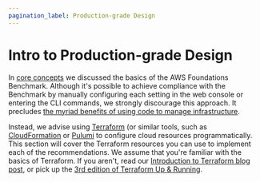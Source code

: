 ```yaml
---
pagination_label: Production-grade Design
---
```


# Intro to Production-grade Design

In [core concepts](../core-concepts/intro.md) we discussed the basics of the AWS Foundations Benchmark. Although it's possible to achieve
compliance with the Benchmark by manually configuring each setting in the web console or entering the CLI commands, we
strongly discourage this approach. It precludes [the myriad benefits of using code to manage infrastructure](iac/overview).

Instead, we advise using [Terraform](https://www.terraform.io) (or similar tools, such as
[CloudFormation](https://aws.amazon.com/cloudformation/) or [Pulumi](https://www.pulumi.com/) to configure cloud
resources programmatically. This section will cover the Terraform resources you can use to implement each of the
recommendations. We assume that you're familiar with the basics of Terraform. If you aren't, read our
[Introduction to Terraform blog post](https://blog.gruntwork.io/an-introduction-to-terraform-f17df9c6d180), or pick
up the [3rd
edition of Terraform Up & Running](https://medium.com/gruntwork/terraform-up-running-3rd-edition-is-now-published-4b99804d922a).
